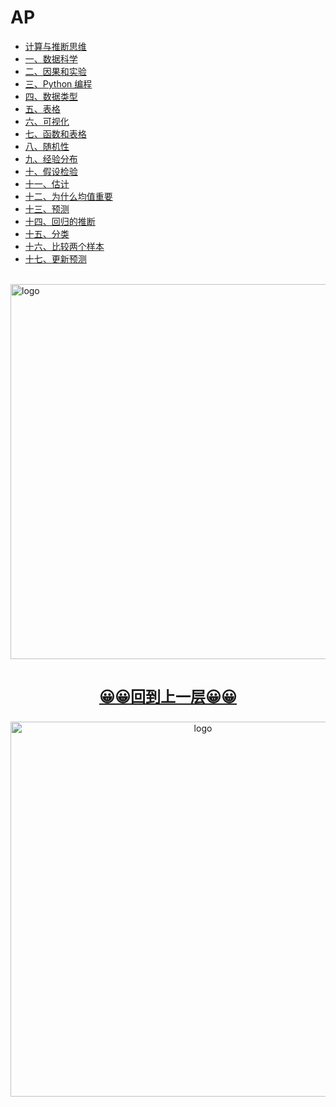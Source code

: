 # AP

- [计算与推断思维](READ_ME.md)
- [一、数据科学](1.md)
- [二、因果和实验](2.md)
- [三、Python 编程](3.md)
- [四、数据类型](4.md)
- [五、表格](5.md)
- [六、可视化](6.md)
- [七、函数和表格](7.md)
- [八、随机性](8.md)
- [九、经验分布](9.md)
- [十、假设检验](10.md)
- [十一、估计](11.md)
- [十二、为什么均值重要](12.md)
- [十三、预测](13.md)
- [十四、回归的推断](14.md)
- [十五、分类](15.md)
- [十六、比较两个样本](16.md)
- [十七、更新预测](17.md)

<br />
<img  src='/img/bjkb.PNG' width="600" alt="logo">
<br />
<br />
<div align="center">
<a href="../index.html"><p style="font-size:24px"><b>&#128512;&#128512;回到上一层&#128512;&#128512;</b></p></a>
<img  src='/img/01.jpeg' width="600" alt="logo" />
</div>
<br />
<br />
